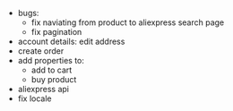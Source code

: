 - bugs:
  - fix naviating from product to aliexpress search page
  - fix pagination
- account details: edit address
- create order
- add properties to:
  - add to cart
  - buy product
- aliexpress api
- fix locale
